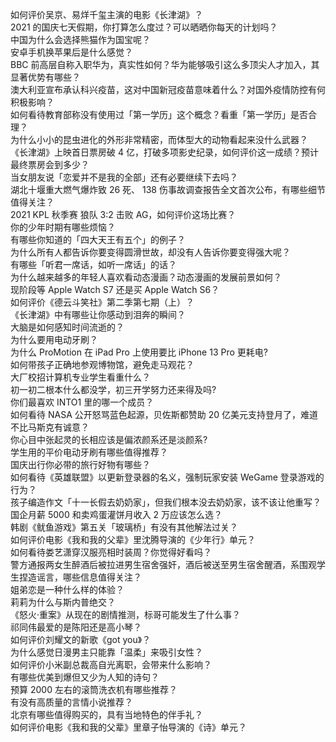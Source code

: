如何评价吴京、易烊千玺主演的电影《长津湖》？  
2021 的国庆七天假期，你打算怎么度过？可以晒晒你每天的计划吗？  
中国为什么会选择熊猫作为国宝呢？  
安卓手机换苹果后是什么感觉？  
BBC 前高层自称入职华为，真实性如何？华为能够吸引这么多顶尖人才加入，其显著优势有哪些？  
澳大利亚宣布承认科兴疫苗，这对中国新冠疫苗意味着什么？对国外疫情防控有何积极影响？  
如何看待教育部称没有使用过「第一学历」这个概念？看重「第一学历」是否合理？  
为什么小小的昆虫进化的外形非常精密，而体型大的动物看起来没什么武器？  
《长津湖》上映首日票房破 4 亿，打破多项影史纪录，如何评价这一成绩？预计最终票房会到多少？  
当女朋友说「恋爱并不是我的全部」还有必要继续下去吗？  
湖北十堰重大燃气爆炸致 26 死、 138 伤事故调查报告全文首次公布，有哪些细节值得关注？  
2021 KPL 秋季赛 狼队 3:2 击败 AG，如何评价这场比赛？  
你的少年时期有哪些烦恼？  
有哪些你知道的「四大天王有五个」的例子？  
为什么所有人都告诉你要变得圆滑世故，却没有人告诉你要变得强大呢？  
有哪些「听君一席话，如听一席话」的话？  
为什么越来越多的年轻人喜欢看动态漫画？动态漫画的发展前景如何？  
现阶段等 Apple Watch S7 还是买 Apple Watch S6？  
如何评价《德云斗笑社》第二季第七期（上）？  
《长津湖》中有哪些让你感动到泪奔的瞬间？  
大脑是如何感知时间流逝的？  
为什么要用电动牙刷？  
为什么 ProMotion 在 iPad Pro 上使用要比 iPhone 13 Pro 更耗电?  
如何带孩子正确地参观博物馆，避免走马观花？  
大厂校招计算机专业学生看重什么？  
初一初二根本什么都没学，初三开学努力还来得及吗?  
你们最喜欢 INTO1 里的哪一个成员？  
如何看待 NASA 公开怒骂蓝色起源，贝佐斯都赞助 20 亿美元支持登月了，难道不比马斯克有诚意？  
你心目中张起灵的长相应该是偏浓颜系还是淡颜系?  
学生用的平价电动牙刷有哪些值得推荐？  
国庆出行你必带的旅行好物有哪些？  
如何看待《英雄联盟》以更新登录器的名义，强制玩家安装 WeGame 登录游戏的行为？  
孩子编造作文「十一长假去奶奶家」，但我们根本没去奶奶家，该不该让他重写？  
国企月薪  5000 和卖鸡蛋灌饼月收入 2 万应该怎么选？  
韩剧《鱿鱼游戏》第五关「玻璃桥」有没有其他解法过关？  
如何评价电影《我和我的父辈》里沈腾导演的《少年行》单元？  
如何看待娄艺潇穿汉服亮相时装周？你觉得好看吗？  
警方通报两女生醉酒后被拉进男生宿舍强奸，酒后被送至男生宿舍醒酒，系围观学生捏造谣言，哪些信息值得关注？  
姐弟恋是一种什么样的体验？  
莉莉为什么与斯内普绝交？  
《怒火·重案》从现在的剧情推测，标哥可能发生了什么事？  
祁同伟最爱的是陈阳还是高小琴？  
如何评价刘耀文的新歌《got you》？  
为什么感觉日漫男主只能靠「温柔」来吸引女性？  
如何评价小米副总裁高自光离职，会带来什么影响？  
有哪些优美到爆但又少为人知的诗句？  
预算 2000 左右的滚筒洗衣机有哪些推荐？  
有没有高质量的言情小说推荐？  
北京有哪些值得购买的，具有当地特色的伴手礼？  
如何评价电影《我和我的父辈》里章子怡导演的《诗》单元？  
